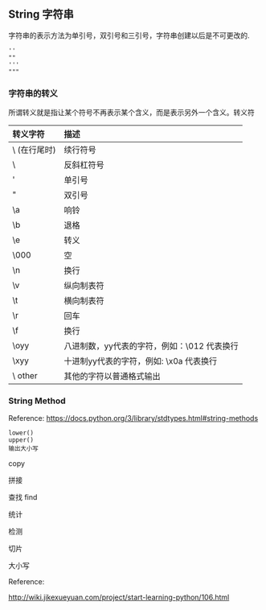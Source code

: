 ## String 字符串 

字符串的表示方法为单引号，双引号和三引号，字符串创建以后是不可更改的. 


    ''
    ""
    '''
    """
    

### 字符串的转义

所谓转义就是指让某个符号不再表示某个含义，而是表示另外一个含义。转义符



转义字符 | 描述 |
:-------|:-------|
 \ (在行尾时)|续行符号|
  \\  |反斜杠符号 |
 \'| 单引号|
 \" | 双引号|
 \a | 响铃 |
 \b | 退格 |
 \e | 转义 |
 \000 | 空 |
  \n | 换行 |
  \v | 纵向制表符 |
  \t | 横向制表符 |
  \r | 回车 |
  \f | 换行 |
  \oyy |   八进制数，yy代表的字符，例如：\012 代表换行 |
  \xyy | 十进制yy代表的字符，例如: \x0a 代表换行 |
  \ other | 其他的字符以普通格式输出 |


### String Method 
Reference: https://docs.python.org/3/library/stdtypes.html#string-methods

        
    lower()
    upper()
    输出大小写



copy

拼接

查找 find

统计

检测

切片

大小写

Reference:

http://wiki.jikexueyuan.com/project/start-learning-python/106.html 